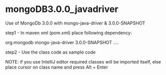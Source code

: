 # mongoDB3.0.0_javadriver
Use of MongoDb 3.0.0 with mongo-java-driver &amp; 3.0.0-SNAPSHOT

step1 - In maven xml (pom.xml) place following dependency:

<dependencies>
 <dependency>
          <groupId>org.mongodb</groupId>
          <artifactId>mongo-java-driver</artifactId>
          <version>3.0.0-SNAPSHOT</version>
      </dependency>
      ....
  </dependencies>

  step2 - Use the class code as sample code

  NOTE: if you use IntelliJ editor required classes will be imported itself, else place cursor on class name and press Alt + Enter